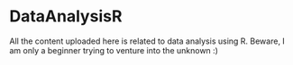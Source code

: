 DataAnalysisR
=============

All the content uploaded here is related to data analysis using R.
Beware, I am only a beginner trying to venture into the unknown :)
